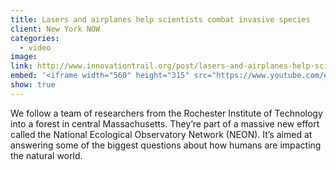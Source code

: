 ```yaml
---
title: Lasers and airplanes help scientists combat invasive species
client: New York NOW
categories:
  - video
image:
link: http://www.innovationtrail.org/post/lasers-and-airplanes-help-scientists-combat-invasive-species
embed: '<iframe width="560" height="315" src="https://www.youtube.com/embed/veB5DTulom0" frameborder="0" allow="accelerometer; autoplay; encrypted-media; gyroscope; picture-in-picture" allowfullscreen></iframe>'
show: true
---
```


We follow a team of researchers from the Rochester Institute of Technology into a forest in central Massachusetts. They’re part of a massive new effort called the National Ecological Observatory Network (NEON). It’s aimed at answering some of the biggest questions about how humans are impacting the natural world.

